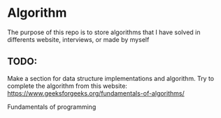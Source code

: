 # Algorithm

The purpose of this repo is to store algorithms that I have solved in differents website, interviews, or made by myself

## TODO:

Make a section for data structure implementations and algorithm.
Try to complete the algorithm from this website: https://www.geeksforgeeks.org/fundamentals-of-algorithms/

Fundamentals of programming
